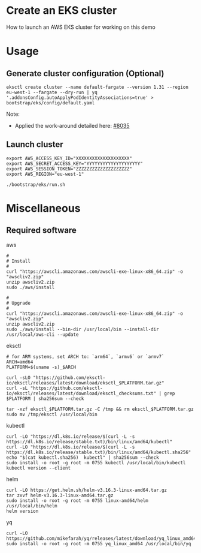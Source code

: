 # Create an EKS cluster

How to launch an AWS EKS cluster for working on this  demo

# Usage

## Generate cluster configuration (Optional)

```
eksctl create cluster --name default-fargate --version 1.31 --region eu-west-1 --fargate --dry-run | yq '.addonsConfig.autoApplyPodIdentityAssociations=true' > bootstrap/eks/config/default.yaml
```

Note:

* Applied the work-around detailed here: [#8035](https://github.com/eksctl-io/eksctl/issues/8035)

## Launch cluster

```
export AWS_ACCESS_KEY_ID="XXXXXXXXXXXXXXXXXXXX"
export AWS_SECRET_ACCESS_KEY="YYYYYYYYYYYYYYYYYYYY"
export AWS_SESSION_TOKEN="ZZZZZZZZZZZZZZZZZZZZ"
export AWS_REGION="eu-west-1"

./bootstrap/eks/run.sh
```

# Miscellaneous

## Required software

aws

```
#
# Install
#
curl "https://awscli.amazonaws.com/awscli-exe-linux-x86_64.zip" -o "awscliv2.zip"
unzip awscliv2.zip
sudo ./aws/install

#
# Upgrade
#
curl "https://awscli.amazonaws.com/awscli-exe-linux-x86_64.zip" -o "awscliv2.zip"
unzip awscliv2.zip
sudo ./aws/install --bin-dir /usr/local/bin --install-dir /usr/local/aws-cli --update
```

eksctl 

```
# for ARM systems, set ARCH to: `arm64`, `armv6` or `armv7`
ARCH=amd64
PLATFORM=$(uname -s)_$ARCH

curl -sLO "https://github.com/eksctl-io/eksctl/releases/latest/download/eksctl_$PLATFORM.tar.gz"
curl -sL "https://github.com/eksctl-io/eksctl/releases/latest/download/eksctl_checksums.txt" | grep $PLATFORM | sha256sum --check

tar -xzf eksctl_$PLATFORM.tar.gz -C /tmp && rm eksctl_$PLATFORM.tar.gz
sudo mv /tmp/eksctl /usr/local/bin
```

kubectl

```
curl -LO "https://dl.k8s.io/release/$(curl -L -s https://dl.k8s.io/release/stable.txt)/bin/linux/amd64/kubectl"
curl -LO "https://dl.k8s.io/release/$(curl -L -s https://dl.k8s.io/release/stable.txt)/bin/linux/amd64/kubectl.sha256"
echo "$(cat kubectl.sha256)  kubectl" | sha256sum --check
sudo install -o root -g root -m 0755 kubectl /usr/local/bin/kubectl
kubectl version --client
```

helm

```
curl -LO https://get.helm.sh/helm-v3.16.3-linux-amd64.tar.gz
tar zxvf helm-v3.16.3-linux-amd64.tar.gz
sudo install -o root -g root -m 0755 linux-amd64/helm /usr/local/bin/helm
helm version
```

yq

```
curl -LO https://github.com/mikefarah/yq/releases/latest/download/yq_linux_amd64
sudo install -o root -g root -m 0755 yq_linux_amd64 /usr/local/bin/yq
```